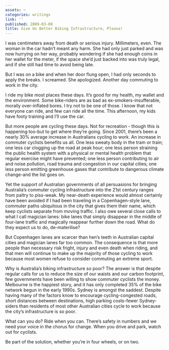 ```yaml
---
assets: ~
categories: writings
link: ''
published: 2009-03-08
title: Give Us Better Biking Infrastructure, Please!
---
```

I was centimeters away from death or serious injury. Millimeters, even.
The woman in the car hadn’t meant any harm. She had only just parked and
was now hurrying on her way, probably wondering if she had enough coins
in her wallet for the meter, if the space she’d just backed into was
truly legal, and if she still had time to avoid being late.

But I was on a bike and when her door flung open, I had only seconds to
apply the breaks. I screamed. She apologized. Another day commuting to
work in the city.

I ride my bike most places these days. It’s good for my health, my
wallet and the environment. Some bike-riders are as bad as
ex-smokers-insufferable, morally over-inflated bores. I try not to be
one of those. I know that not everyone can ride, and few can ride all
the time. This afternoon, my kids have footy training and I’ll use the
car.

But more people are cycling these days. Not for recreation - though this
is happening too-but to get where they’re going. Since 2001, there’s
been a nearly 30% average increase in Australians cycling to work. An
increase in commuter cyclists benefits us all. One less sweaty body in
the tram or train; one less car clogging up the road at peak hour; one
less person straining the public health system with a physical or mental
health problem that regular exercise might have prevented; one less
person contributing to air and noise pollution, road trauma and
congestion in our capital cities; one less person emitting greenhouse
gases that contribute to dangerous climate change-and the list goes on.

Yet the support of Australian governments of all persuasions for
bringing Australia’s commuter cycling infrastructure into the 21st
century ranges from paltry to piss-weak. My near-death experience would
almost certainly have been avoided if I had been traveling in a
Copenhagen-style lane, commuter paths ubiquitous in the city that gives
them their name, which keep cyclists separate from moving traffic. I
also owe several close calls to what I call magician lanes: bike lanes
that simply disappear in the middle of four-lane traffic and magically
reappear further down the road. What do they expect us to do,
de-materilise?

But Copenhagen lanes are scarcer than hen’s teeth in Australian capital
cities and magician lanes far too common. The consequence is that more
people than necessary risk fright, injury and even death when riding,
and that men will continue to make up the majority of those cycling to
work because most women refuse to consider commuting an extreme sport.

Why is Australia’s biking infrastructure so poor? The answer is that
despite regular calls for us to reduce the size of our waists and our
carbon footprint, few governments have been willing to show commuter
cyclists the money. Melbourne is the happiest story, and it has only
completed 35% of the bike network begun in the early 1990s. Sydney is
amongst the saddest. Despite having many of the factors know to
encourage cycling-congested roads, short distances between destinations,
high parking costs-fewer Sydney-siders than residents of most other
Australian cities cycle to work because the city’s infrastructure is so
poor.

What can you do? Ride when you can. There’s safety in numbers and we
need your voice in the chorus for change. When you drive and park, watch
out for cyclists.

Be part of the solution, whether you’re in four wheels, or on two.